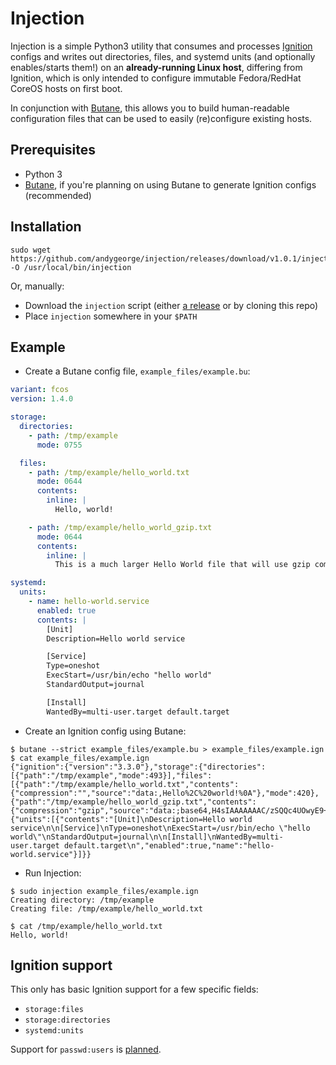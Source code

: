 # Injection

Injection is a simple Python3 utility that consumes and processes [Ignition](https://coreos.github.io/ignition/) configs and writes out directories, files, and systemd units (and optionally enables/starts them!) on an **already-running Linux host**, differing from Ignition, which is only intended to configure immutable Fedora/RedHat CoreOS hosts on first boot.

In conjunction with [Butane](https://coreos.github.io/butane/), this allows you to build human-readable configuration files that can be used to easily (re)configure existing hosts.

## Prerequisites

- Python 3
- [Butane](https://coreos.github.io/butane/getting-started/#getting-butane), if you're planning on using Butane to generate Ignition configs (recommended)

## Installation

```
sudo wget https://github.com/andygeorge/injection/releases/download/v1.0.1/injection -O /usr/local/bin/injection
```

Or, manually:
- Download the `injection` script (either [a release](https://github.com/andygeorge/injection/releases) or by cloning this repo)
- Place `injection` somewhere in your `$PATH`

## Example

- Create a Butane config file, `example_files/example.bu`:

```yaml
variant: fcos
version: 1.4.0

storage:
  directories:
    - path: /tmp/example
      mode: 0755

  files:
    - path: /tmp/example/hello_world.txt
      mode: 0644
      contents:
        inline: |
          Hello, world!

    - path: /tmp/example/hello_world_gzip.txt
      mode: 0644
      contents:
        inline: |
          This is a much larger Hello World file that will use gzip compression in the Ignition. Lorem ipsum dolor sit amet, consectetur adipisicing elit, sed do eiusmod tempor incididunt ut labore et dolore magna aliqua. Ut enim ad minim veniam, quis nostrud exercitation ullamco laboris nisi ut aliquip ex ea commodo consequat. Duis aute irure dolor in reprehenderit in voluptate velit esse cillum dolore eu fugiat nulla pariatur. Excepteur sint occaecat cupidatat non proident, sunt in culpa qui officia deserunt mollit anim id est laborum.

systemd:
  units:
    - name: hello-world.service
      enabled: true
      contents: |
        [Unit]
        Description=Hello world service

        [Service]
        Type=oneshot
        ExecStart=/usr/bin/echo "hello world"
        StandardOutput=journal

        [Install]
        WantedBy=multi-user.target default.target
```

- Create an Ignition config using Butane:

```shell
$ butane --strict example_files/example.bu > example_files/example.ign
$ cat example_files/example.ign
{"ignition":{"version":"3.3.0"},"storage":{"directories":[{"path":"/tmp/example","mode":493}],"files":[{"path":"/tmp/example/hello_world.txt","contents":{"compression":"","source":"data:,Hello%2C%20world!%0A"},"mode":420},{"path":"/tmp/example/hello_world_gzip.txt","contents":{"compression":"gzip","source":"data:;base64,H4sIAAAAAAAC/zSQQc4UOwyE9+8UdYBRn+IhgcQSxNoknu6Skjjj2MOI06MwP7soicv1fd8uLnBB0LNcaOKnOj5ra4Yf5q3izqaISwK/2BpyKc7fnCjWp+tatAEOxKX4cg4GbRz4aq4dnCs7qjVzLAaka9xQbCwtoZEOqZxcLBwntDFuWFpRDcpc3SpC+zQHR2FlzRHIQJOf5gqNd7aiyzkE0vhIOfA9oIMdUtG5D08dlH7DI7kwbIVnhb7UC0N2YWRr0ou9k/cnLu5NfyM5oS+obORu1d4Ej5Q48P+OlAwFPV0/YDngOl0vHVWdsS+e1nKGhOK5SaFrKQpb+6dIoYl7npTA2IUwxSmRfuDTq+gMze1xBKwU0SKBkpNVYk/YwHRj1bEtblMcKNmmbG7Y/c5CQdWlvl+7tV1DtiBW6Prwmv34708AAAD//9sohz4WAgAA"},"mode":420}]},"systemd":{"units":[{"contents":"[Unit]\nDescription=Hello world service\n\n[Service]\nType=oneshot\nExecStart=/usr/bin/echo \"hello world\"\nStandardOutput=journal\n\n[Install]\nWantedBy=multi-user.target default.target\n","enabled":true,"name":"hello-world.service"}]}}
```

- Run Injection:

```shell
$ sudo injection example_files/example.ign
Creating directory: /tmp/example
Creating file: /tmp/example/hello_world.txt

$ cat /tmp/example/hello_world.txt
Hello, world!
```

## Ignition support

This only has basic Ignition support for a few specific fields:

- `storage:files`
- `storage:directories`
- `systemd:units`

Support for `passwd:users` is [planned](https://github.com/andygeorge/injection/issues/1).
